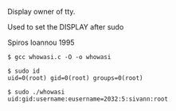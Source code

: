 Display owner of tty.

Used to set the DISPLAY after sudo

Spiros Ioannou 1995

```
$ gcc whowasi.c -O -o whowasi

$ sudo id
uid=0(root) gid=0(root) groups=0(root)

$ sudo ./whowasi
uid:gid:username:eusername=2032:5:sivann:root
```
